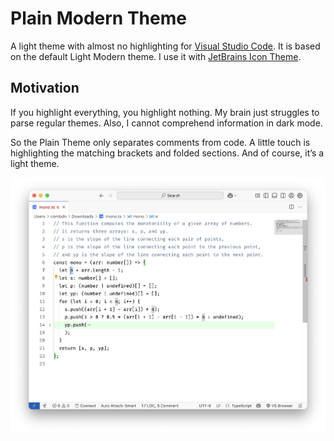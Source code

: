 # Plain Modern Theme

A light theme with almost no highlighting for [Visual Studio Code](http://code.visualstudio.com). It is based on the default Light Modern theme. I use it with [JetBrains Icon Theme](https://marketplace.visualstudio.com/items?itemName=chadalen.vscode-jetbrains-icon-theme).

## Motivation

If you highlight everything, you highlight nothing. My brain just struggles to parse regular themes. Also, I cannot comprehend information in dark mode.

So the Plain Theme only separates comments from code. A little touch is highlighting the matching brackets and folded sections. And of course, it’s a light theme.

![Screenshot](https://raw.githubusercontent.com/combdn/plain-modern/refs/heads/main/screenshot.png)
